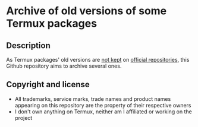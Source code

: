 Archive of old versions of some Termux packages
===============================================

Description
-----------
As Termux packages' old versions are [not kept](https://www.reddit.com/r/termux/comments/rjwzia/is_there_a_way_to_download_specific_package/) on [official repositories](https://packages.termux.dev/), this Github repository aims to archive several ones.


Copyright and license
---------------------
* All trademarks, service marks, trade names and product names appearing on this repository are the property of their respective owners 
* I don't own anything on Termux, neither am I affiliated or working on the project
